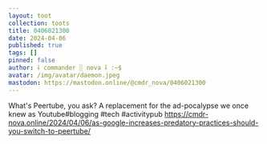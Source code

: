 ```yaml
---
layout: toot
collection: toots
title: 0406021300
date: 2024-04-06
published: true
tags: []
pinned: false
author: ⸸ commander ░ nova ⸸ :~$
avatar: /img/avatar/daemon.jpeg
mastodon: https://mastodon.online/@cmdr_nova/0406021300
---
```


What's Peertube, you ask? A replacement for the ad-pocalypse we once knew as Youtube#blogging #tech #activitypub https://cmdr-nova.online/2024/04/06/as-google-increases-predatory-practices-should-you-switch-to-peertube/
